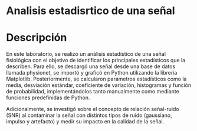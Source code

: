 # Analisis estadisrtico de una señal

# Descripción
En este laboratorio, se realizó un análisis estadístico de una señal fisiológica con el objetivo de identificar los principales estadísticos que la describen. Para ello, se descargó una señal desde una base de datos llamada physionet, se importó y graficó en Python utilizando la librería Matplotlib. Posteriormente, se calcularon parámetros estadísticos como la media, desviación estándar, coeficiente de variación, histogramas y función de probabilidad, implementándolos tanto manualmente como mediante funciones predefinidas de Python.

Adicionalmente, se investigó sobre  el concepto de relación señal-ruido (SNR) al contaminar la señal con distintos tipos de ruido (gaussiano, impulso y artefacto) y medir su impacto en la calidad de la señal. 

